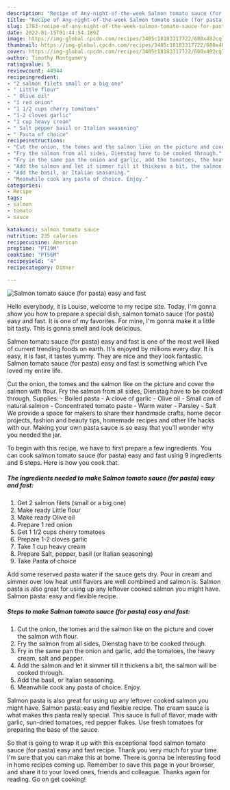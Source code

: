 ```yaml
---
description: "Recipe of Any-night-of-the-week Salmon tomato sauce (for pasta) easy and fast"
title: "Recipe of Any-night-of-the-week Salmon tomato sauce (for pasta) easy and fast"
slug: 1783-recipe-of-any-night-of-the-week-salmon-tomato-sauce-for-pasta-easy-and-fast
date: 2022-01-15T01:44:54.189Z
image: https://img-global.cpcdn.com/recipes/3405c18183317722/680x482cq70/salmon-tomato-sauce-for-pasta-easy-and-fast-recipe-main-photo.jpg
thumbnail: https://img-global.cpcdn.com/recipes/3405c18183317722/680x482cq70/salmon-tomato-sauce-for-pasta-easy-and-fast-recipe-main-photo.jpg
cover: https://img-global.cpcdn.com/recipes/3405c18183317722/680x482cq70/salmon-tomato-sauce-for-pasta-easy-and-fast-recipe-main-photo.jpg
author: Timothy Montgomery
ratingvalue: 5
reviewcount: 44944
recipeingredient:
- "2 salmon filets small or a big one"
- " Little flour"
- " Olive oil"
- "1 red onion"
- "1 1/2 cups cherry tomatoes"
- "1-2 cloves garlic"
- "1 cup heavy cream"
- " Salt pepper basil or Italian seasoning"
- " Pasta of choice"
recipeinstructions:
- "Cut the onion, the tomes and the salmon like on the picture and cover the salmon with flour."
- "Fry the salmon from all sides, Dienstag have to be cooked through."
- "Fry in the same pan the onion and garlic, add the tomatoes, the heavy cream, salt and pepper."
- "Add the salmon and let it simmer till it thickens a bit, the salmon will be cooked through."
- "Add the basil, or Italian seasoning."
- "Meanwhile cook any pasta of choice. Enjoy."
categories:
- Recipe
tags:
- salmon
- tomato
- sauce

katakunci: salmon tomato sauce 
nutrition: 235 calories
recipecuisine: American
preptime: "PT19M"
cooktime: "PT56M"
recipeyield: "4"
recipecategory: Dinner

---
```



![Salmon tomato sauce (for pasta) easy and fast](https://img-global.cpcdn.com/recipes/3405c18183317722/680x482cq70/salmon-tomato-sauce-for-pasta-easy-and-fast-recipe-main-photo.jpg)

Hello everybody, it is Louise, welcome to my recipe site. Today, I'm gonna show you how to prepare a special dish, salmon tomato sauce (for pasta) easy and fast. It is one of my favorites. For mine, I'm gonna make it a little bit tasty. This is gonna smell and look delicious.

Salmon tomato sauce (for pasta) easy and fast is one of the most well liked of current trending foods on earth. It's enjoyed by millions every day. It is easy, it is fast, it tastes yummy. They are nice and they look fantastic. Salmon tomato sauce (for pasta) easy and fast is something which I've loved my entire life.

Cut the onion, the tomes and the salmon like on the picture and cover the salmon with flour. Fry the salmon from all sides, Dienstag have to be cooked through. Supplies: - Boiled pasta - A clove of garlic - Olive oil - Small can of natural salmon - Concentrated tomato paste - Warm water - Parsley - Salt We provide a space for makers to share their handmade crafts, home decor projects, fashion and beauty tips, homemade recipes and other life hacks with our. Making your own pasta sauce is so easy that you&#39;ll wonder why you needed the jar.


To begin with this recipe, we have to first prepare a few ingredients. You can cook salmon tomato sauce (for pasta) easy and fast using 9 ingredients and 6 steps. Here is how you cook that.

<!--inarticleads1-->

##### The ingredients needed to make Salmon tomato sauce (for pasta) easy and fast:

1. Get 2 salmon filets (small or a big one)
1. Make ready  Little flour
1. Make ready  Olive oil
1. Prepare 1 red onion
1. Get 1 1/2 cups cherry tomatoes
1. Prepare 1-2 cloves garlic
1. Take 1 cup heavy cream
1. Prepare  Salt, pepper, basil (or Italian seasoning)
1. Take  Pasta of choice


Add some reserved pasta water if the sauce gets dry. Pour in cream and simmer over low heat until flavors are well combined and salmon is. Salmon pasta is also great for using up any leftover cooked salmon you might have. Salmon pasta: easy and flexible recipe. 

<!--inarticleads2-->

##### Steps to make Salmon tomato sauce (for pasta) easy and fast:

1. Cut the onion, the tomes and the salmon like on the picture and cover the salmon with flour.
1. Fry the salmon from all sides, Dienstag have to be cooked through.
1. Fry in the same pan the onion and garlic, add the tomatoes, the heavy cream, salt and pepper.
1. Add the salmon and let it simmer till it thickens a bit, the salmon will be cooked through.
1. Add the basil, or Italian seasoning.
1. Meanwhile cook any pasta of choice. Enjoy.


Salmon pasta is also great for using up any leftover cooked salmon you might have. Salmon pasta: easy and flexible recipe. The cream sauce is what makes this pasta really special. This sauce is full of flavor, made with garlic, sun-dried tomatoes, red pepper flakes. Use fresh tomatoes for preparing the base of the sauce. 

So that is going to wrap it up with this exceptional food salmon tomato sauce (for pasta) easy and fast recipe. Thank you very much for your time. I'm sure that you can make this at home. There is gonna be interesting food in home recipes coming up. Remember to save this page in your browser, and share it to your loved ones, friends and colleague. Thanks again for reading. Go on get cooking!
